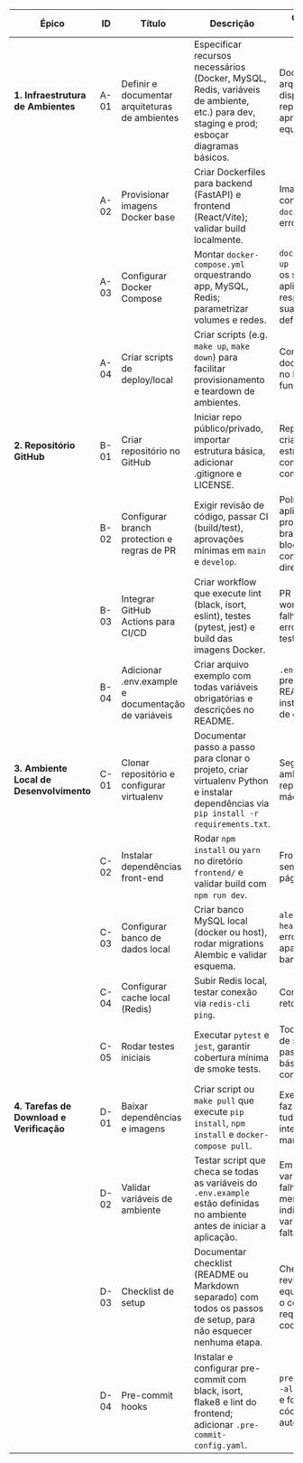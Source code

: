 | Épico                                  | ID   | Título                                            | Descrição                                                                                                                                               | Critérios de Aceite                                                                                                     |
|----------------------------------------|------|---------------------------------------------------|---------------------------------------------------------------------------------------------------------------------------------------------------------|--------------------------------------------------------------------------------------------------------------------------|
| **1. Infraestrutura de Ambientes**     | A-01 | Definir e documentar arquiteturas de ambientes    | Especificar recursos necessários (Docker, MySQL, Redis, variáveis de ambiente, etc.) para dev, staging e prod; esboçar diagramas básicos.              | Documento com arquitetura disponível no repositório e aprovado pela equipe.                                              |
|                                        | A-02 | Provisionar imagens Docker base                  | Criar Dockerfiles para backend (FastAPI) e frontend (React/Vite); validar build localmente.                                                              | Imagens são construídas com `docker build` sem erros.                                                                    |
|                                        | A-03 | Configurar Docker Compose                         | Montar `docker-compose.yml` orquestrando app, MySQL, Redis; parametrizar volumes e redes.                                                               | `docker-compose up -d` sobe todos os serviços e a aplicação responde em suas portas definidas.                          |
|                                        | A-04 | Criar scripts de deploy/local                     | Criar scripts (e.g. `make up`, `make down`) para facilitar provisionamento e teardown de ambientes.                                                     | Comandos documentados no README e funcionais.                                                                            |
| **2. Repositório GitHub**              | B-01 | Criar repositório no GitHub                       | Iniciar repo público/privado, importar estrutura básica, adicionar .gitignore e LICENSE.                                                                 | Repositório criado com estrutura inicial e compartilhado com a equipe.                                                   |
|                                        | B-02 | Configurar branch protection e regras de PR       | Exigir revisão de código, passar CI (build/test), aprovações mínimas em `main` e `develop`.                                                            | Políticas aplicadas; protected branches bloqueados contra push direto.                                                   |
|                                        | B-03 | Integrar GitHub Actions para CI/CD                | Criar workflow que execute lint (black, isort, eslint), testes (pytest, jest) e build das imagens Docker.                                               | PR dispara workflow; build falha em caso de erro de lint ou teste.                                                       |
|                                        | B-04 | Adicionar .env.example e documentação de variáveis| Criar arquivo exemplo com todas variáveis obrigatórias e descrições no README.                                                                           | `.env.example` presente; README contém instruções claras de configuração.                                                |
| **3. Ambiente Local de Desenvolvimento**| C-01 | Clonar repositório e configurar virtualenv        | Documentar passo a passo para clonar o projeto, criar virtualenv Python e instalar dependências via `pip install -r requirements.txt`.                  | Seguindo o guia, ambiente local é reproduzível em máquina limpa.                                                         |
|                                        | C-02 | Instalar dependências front-end                   | Rodar `npm install` ou `yarn` no diretório `frontend/` e validar build com `npm run dev`.                                                               | Frontend inicia sem erros e exibe página básica.                                                                          |
|                                        | C-03 | Configurar banco de dados local                   | Criar banco MySQL local (docker ou host), rodar migrations Alembic e validar esquema.                                                                    | `alembic upgrade head` executa sem erros e tabelas aparecem no banco.                                                    |
|                                        | C-04 | Configurar cache local (Redis)                    | Subir Redis local, testar conexão via `redis-cli ping`.                                                                                                 | Comando `PING` retorna `PONG`.                                                                                            |
|                                        | C-05 | Rodar testes iniciais                             | Executar `pytest` e `jest`, garantir cobertura mínima de smoke tests.                                                                                   | Todos os testes de smoke passam; relatório básico no console.                                                            |
| **4. Tarefas de Download e Verificação**| D-01 | Baixar dependências e imagens                    | Criar script ou `make pull` que execute `pip install`, `npm install` e `docker-compose pull`.                                                           | Execução única faz download de tudo sem intervenção manual.                                                               |
|                                        | D-02 | Validar variáveis de ambiente                     | Testar script que checa se todas as variáveis do `.env.example` estão definidas no ambiente antes de iniciar a aplicação.                                 | Em falta de variável, script falha com mensagem clara indicando qual variável está faltando.                              |
|                                        | D-03 | Checklist de setup                                | Documentar checklist (README ou Markdown separado) com todos os passos de setup, para não esquecer nenhuma etapa.                                        | Checklist revisado pela equipe; execute-o como pré-requisito antes de coding.                                            |
|                                        | D-04 | Pre-commit hooks                                  | Instalar e configurar pre-commit com black, isort, flake8 e lint do frontend; adicionar `.pre-commit-config.yaml`.                                       | `pre-commit run --all-files` limpa e formata o código automaticamente.                                                   |